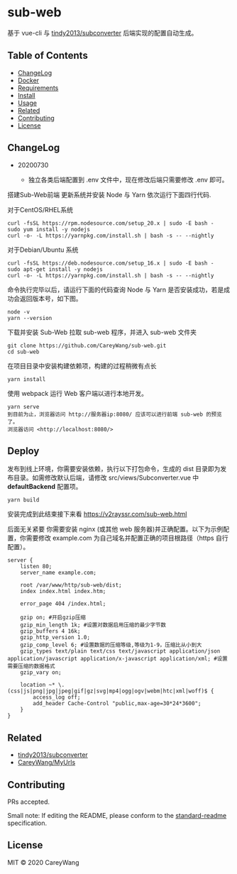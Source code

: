 # sub-web

基于 vue-cli 与 [tindy2013/subconverter](https://github.com/tindy2013/subconverter) 后端实现的配置自动生成。

## Table of Contents

- [ChangeLog](#ChangeLog)
- [Docker](#Docker)
- [Requirements](#Requirements)
- [Install](#install)
- [Usage](#usage)
- [Related](#Related)
- [Contributing](#contributing)
- [License](#license)

## ChangeLog

- 20200730

  - 独立各类后端配置到 .env 文件中，现在修改后端只需要修改 .env 即可。

搭建Sub-Web前端
更新系统并安装 Node 与 Yarn
依次运行下面四行代码.


对于CentOS/RHEL系统
```shell
curl -fsSL https://rpm.nodesource.com/setup_20.x | sudo -E bash -
sudo yum install -y nodejs
curl -o- -L https://yarnpkg.com/install.sh | bash -s -- --nightly
````
对于Debian/Ubuntu 系统
```shell
curl -fsSL https://deb.nodesource.com/setup_16.x | sudo -E bash -
sudo apt-get install -y nodejs
curl -o- -L https://yarnpkg.com/install.sh | bash -s -- --nightly
````

命令执行完毕以后，请运行下面的代码查询 Node 与 Yarn 是否安装成功，若是成功会返回版本号，如下图。
```shell
node -v
yarn --version
```
下载并安装 Sub-Web
拉取 sub-web 程序，并进入 sub-web 文件夹
```shell
git clone https://github.com/CareyWang/sub-web.git
cd sub-web
```
在项目目录中安装构建依赖项，构建的过程稍微有点长
```shell
yarn install
```
使用 webpack 运行 Web 客户端以进行本地开发。
```shell
yarn serve
到目前为止，浏览器访问 http://服务器ip:8080/ 应该可以进行前端 sub-web 的预览了。
浏览器访问 <http://localhost:8080/>
```
## Deploy

发布到线上环境，你需要安装依赖，执行以下打包命令，生成的 dist 目录即为发布目录。如需修改默认后端，请修改 src/views/Subconverter.vue 中 **defaultBackend** 配置项。

```shell
yarn build
```
安装完成到此结束接下来看
https://v2rayssr.com/sub-web.html

后面无关紧要
你需要安装 nginx (或其他 web 服务器)并正确配置。以下为示例配置，你需要修改 example.com 为自己域名并配置正确的项目根路径（https 自行配置）。

```shell
server {
    listen 80;
    server_name example.com;

    root /var/www/http/sub-web/dist;
    index index.html index.htm;

    error_page 404 /index.html;

    gzip on; #开启gzip压缩
    gzip_min_length 1k; #设置对数据启用压缩的最少字节数
    gzip_buffers 4 16k;
    gzip_http_version 1.0;
    gzip_comp_level 6; #设置数据的压缩等级,等级为1-9，压缩比从小到大
    gzip_types text/plain text/css text/javascript application/json application/javascript application/x-javascript application/xml; #设置需要压缩的数据格式
    gzip_vary on;

    location ~* \.(css|js|png|jpg|jpeg|gif|gz|svg|mp4|ogg|ogv|webm|htc|xml|woff)$ {
        access_log off;
        add_header Cache-Control "public,max-age=30*24*3600";
    }
}
```

## Related

- [tindy2013/subconverter](https://github.com/tindy2013/subconverter)
- [CareyWang/MyUrls](https://github.com/CareyWang/MyUrls)

## Contributing

PRs accepted.

Small note: If editing the README, please conform to the [standard-readme](https://github.com/RichardLitt/standard-readme) specification.

## License

MIT © 2020 CareyWang
